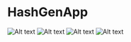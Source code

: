 # HashGenApp
![Alt text](https://github.com/geekysachintech/HashGenApp/blob/master/Screenshots/Screenshot_20210115-001731_Hash_Generator.jpg) 
![Alt text](https://github.com/geekysachintech/HashGenApp/blob/master/Screenshots/Screenshot_20210115-001742_Hash_Generator.jpg)
![Alt text](https://github.com/geekysachintech/HashGenApp/blob/master/Screenshots/Screenshot_20210115-001744_Hash_Generator.jpg)
![Alt text](https://github.com/geekysachintech/HashGenApp/blob/master/Screenshots/Screenshot_20210115-001752_Hash_Generator.jpg)
